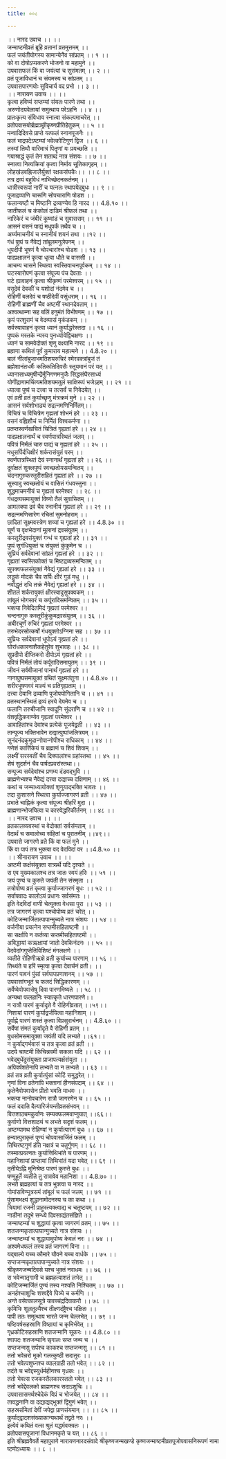 ```yaml
---
title: ००८

---
```

।। नारद उवाच ।। ।।  
जन्माष्टमीव्रतं ब्रूहि व्रतानां व्रतमुत्तमम् ।।  
फलं जयंतीयोगस्य सामान्येनैव सांप्रतम् ।। १ ।।  
को वा दोषोऽप्यकरणे भोजनो वा महामुने ।।  
उपवासफलं किं वा जयंत्यां च सुसंमतम् ।। २ ।।  
व्रतं पूजाविधानं च संयमस्य च सांप्रतम् ।।  
उपवासपारणयोः सुविचार्य वद प्रभो ।। ३ ।।  
।। नारायण उवाच ।। ।।  
कृत्वा हविष्यं सप्तम्यां संयतः पारणे तथा ।।  
अरुणोदयवेलायां समुत्थाय परेऽहनि ।। ४ ।।  
प्रातःकृत्य संविधाय स्नात्वा संकल्पमाचरेत् ।।  
व्रतोपवासयोर्ब्रह्मञ्छ्रीकृष्णप्रीतिहेतुकम् ।। ५ ।।  
मन्वादिदिवसे प्राप्ते यत्फलं स्नानपूजनैः ।।  
फलं भाद्रपदेऽष्टम्यां भवेत्कोटिगुणं द्विज ।। ६ ।।  
तस्यां तिथौ वारिमात्रं पितॄणां यः प्रयच्छति ।।  
गयाश्राद्धं कृतं तेन शताब्दं नात्र संशयः ।। ७ ।।  
स्नात्वा नित्यक्रियां कृत्वा निर्माय सूतिकागृहम् ।।  
लोहखंडवह्निजालैर्युक्तं रक्षकसंघकैः।। ।। ८ ।।  
तत्र द्रव्यं बहुविधं नाभिच्छेदनकर्तनम् ।।  
धात्रीस्वरूपां नारीं च यत्नतः स्थापयेद्बुधः ।। ९ ।।  
पूजाद्रव्याणि चारूणि सोपचाराणि षोडश ।।  
फलान्यष्टौ च मिष्टानि द्रव्याण्येव हि नारद ।। 4.8.१० ।।  
जातीफलं च कंकोलं दाडिमं श्रीफलं तथा ।।  
नारिकेरं च जंबीरं कूष्मांडं च सुवाससम् ।। ११ ।।  
आसनं वसनं पाद्यं मधुपर्कं तथैव च ।।  
अर्घ्यमाचनीयं च स्नानीयं शयनं तथा ।।१२ ।।  
गंधं पुष्पं च नैवेद्यं तांबूलमनुलेपनम् ।।  
धूपदीपौ भूषणं वै चोपचारांश्च षोडश ।। १३ ।।  
पादप्रक्षालनं कृत्वा धृत्वा धौते च वाससी ।।  
आचम्य चासने स्थित्वा स्वस्तिवाचनपूर्वकम् ।। १४ ।।  
घटस्यारोपणं कृत्वा संपूज्य पंच देवताः ।।  
घटे ह्यावाहनं कृत्वा श्रीकृष्णं परमेश्वरम् ।। १५ ।।  
वसुदेवं देवकीं च यशोदां नंदमेव च ।।  
रोहिणीं बलदेवं च षष्ठीदेवीं वसुंधराम् ।। १६ ।।  
रोहिणीं ब्राह्मणीं चैव अष्टमीं स्थानदेवताम् ।।  
अश्वत्थाम्ना सह बलिं हनुमंतं विभीषणम् ।। १७ ।।  
कृपं परशुरामं च वेदव्यासं मृकंडकम् ।।  
सर्वस्यावाहनं कृत्वा ध्यानं कुर्याद्धरेस्तदा ।। १६ ।।  
पुष्पकं मस्तके न्यस्य पुनर्ध्यायेद्विचक्षणः ।।  
ध्यानं च सामवेदोक्तं शृणु वक्ष्यामि नारद ।। १९ ।।  
ब्रह्मणा कथितं पूर्वं कुमाराय महात्मने ।। 4.8.२० ।।  
बालं नीलांबुजाभमतिशयरुचिरं स्मेरवक्त्रांबुजं तं  
ब्रह्मेशानंतधर्मैः कतिकतिदिवसैः स्तूयमानं परं यत् ।।  
ध्यानासाध्यमृषीन्द्रैर्मुनिगणमनुजैः सिद्धसंघैरसाध्यं  
योगींद्राणामचिंत्यमतिशयमतुलं साक्षिरूपं भजेऽहम् ।। २१ ।।  
ध्यात्वा पुष्पं च दत्त्वा च तत्सर्वं च निवेदयेत् ।।  
एवं व्रती व्रतं कुर्याच्छृणु मंत्रक्रमं मुने ।। २२ ।।  
आसनं सर्वशोभाढ्यं सद्रत्नमणिनिर्मितम्।।  
विचित्रं च विचित्रेण गृह्यतां शोभनं हरे ।। २३ ।।  
वसनं वह्निशौचं च निर्मितं विश्वकर्मणा ।।  
प्रतप्तस्वर्णखचितं चित्रितं गृह्यतां हरे ।। २४ ।।  
पादप्रक्षालनार्थं च स्वर्णपात्रस्थितं जलम् ।।  
पवित्रं निर्मलं चारु पाद्यं च गृह्यतां हरे ।। २५ ।।  
मधुसर्पिर्दधिक्षीरं शर्करासंयुतं परम् ।।  
स्वर्णपात्रस्थितं देयं स्नानार्थं गृह्यतां हरे ।। २६ ।।  
दूर्वाक्षतं शुक्लपुष्पं स्वच्छतोयसमन्वितम् ।।  
चंदनागुरुकस्तूरीसहितं गृह्यतां हरे ।। २७ ।।  
सुस्वादु स्वच्छतोयं च वासितं गंधवस्तुना ।।  
शुद्धमाचमनीयं च गृह्यतां परमेश्वर ।। २८ ।।  
गंधद्रव्यसमायुक्तं विष्णो तैलं सुवासितम् ।।  
आमलक्या द्रवं चैव स्नानीयं गृह्यतां हरे ।। २९ ।।  
सद्रत्नमणिसारेण रचितां सुमनोहराम् ।।  
छादितां सूक्ष्मवस्त्रेण शय्यां च गृह्यतां हरे ।। 4.8.३० ।।  
चूर्णं च वृक्षभेदानां मूलानां द्रवसंयुतम् ।।  
कस्तूरीद्रवसंयुक्तं गन्धं च गृह्यतां हरे ।। ३१ ।।  
पुष्पं सुगंधियुक्तं च संयुक्तं कुंकुमेन च ।।  
सुप्रियं सर्वदेवानां सांप्रतं गृह्यतां हरे ।। ३२ ।।  
गृह्यतां स्वस्तिकोक्तं च मिष्टद्रव्यसमन्वितम् ।।  
सुपक्वफलसंयुक्तं नैवेद्यं गृह्यतां हरे ।। ३३ ।।  
लड्डुकं मोदकं चैव सर्पिः क्षीरं गुडं मधु ।।  
नवोद्धृतं दधि तक्रं नैवेद्यं गृह्यतां हरे ।। ३४ ।।  
शीतलं शर्करायुक्तं क्षीरस्वादुसुपक्वकम् ।।  
तांबूलं भोगसारं च कर्पूरादिसमन्वितम् ।। ३५ ।।  
भक्त्या निवेदितमिदं गृह्यतां परमेश्वर ।।  
चन्दनागुरु कस्तूरीकुंकुमद्रवसंयुतम् ।। ३६ ।।  
अबीरचूर्णं रुचिरं गृह्यतां परमेश्वर ।।  
तरुभेदरसोत्कर्षो गंधयुक्तोऽग्निना सह ।। ३७ ।।  
सुप्रियः सर्वदेवानां धूपोऽयं गृह्यतां हरे ।।  
घोरांधकारनाशैकहेतुरेव शुभावहः ।। ३८ ।।  
सुप्रदीपो दीप्तिकरो दीपोऽयं गृह्यतां हरे ।।  
पवित्रं निर्मलं तोयं कर्पूरादिसमायुतम् ।। ३९ ।।  
जीवनं सर्वबीजानां पानार्थं गृह्यतां हरे ।।  
नानापुष्पसमायुक्तं ग्रथितं सूक्ष्मतंतुना ।। 4.8.४० ।।  
शरीरभूषणवरं माल्यं च प्रतिगृह्यताम् ।।  
दत्त्वा देयानि द्रव्याणि पूजोपयोगितानि च ।। ४१ ।।  
व्रतस्थानस्थितं द्रव्यं हरये देयमेव च ।।  
फलानि तरुबीजानि स्वादूनि सुंदराणि च ।। ४२ ।।  
वंशवृद्धिकराण्येव गृह्यतां परमेश्वर ।।  
आवाहितांश्च देवांश्च प्रत्येकं पूजयेद्व्रती ।। ४३ ।।  
तान्पूज्य भक्तिभावेन दद्यात्पुष्पांजलित्रयम् ।।  
सुनंदनंदकुमुदान्गोपान्गोपीश्च राधिकाम् ।। ४४ ।।  
गणेशं कार्त्तिकेयं च ब्रह्माणं च शिवं शिवाम् ।।  
लक्ष्मीं सरस्वतीं चैव दिक्पालांश्च ग्रहांस्तथा ।। ४५ ।।  
शेषं सुदर्शनं चैव पार्षदप्रवरांस्तथा।।  
सम्पूज्य सर्वदेवांश्च प्रणम्य दंडवद्भुवि ।।  
ब्राह्मणेभ्यश्च नैवेद्यं दत्त्वा दद्याच्च दक्षिणाम् ।। ४६ ।।  
कथां च जन्माध्यायोक्तां शृणुयाद्भक्ति भावतः ।।  
तदा कुशासने स्थित्वा कुर्याज्जागरणं व्रती ।। ४७ ।।  
प्रभाते चाह्निकं कृत्वा संपूज्य श्रीहरिं मुदा ।।  
ब्राह्मणान्भोजयित्वा च कारयेद्धरिकीर्तनम् ।। ४८ ।।  
।। नारद उवाच ।। ।।  
व्रतकालव्यवस्थां च वेदोक्तां सर्वसंमताम् ।।  
वेदार्थं च समालोच्य संहितां च पुरातनीम् ।।४९।।  
उपवासे जागरणे व्रते किं वा फलं मुने ।।  
किं वा पापं तत्र भुक्त्वा वद वेदविदां वर ।।4.8.५० ।।  
।। श्रीनारायण उवाच ।। ।।  
अष्टमी कर्क्षसंयुक्ता रात्र्यर्थे यदि दृश्यते ।।  
स एव मुख्यकालश्च तत्र जातः स्वयं हरिः ।। ५१ ।।  
जयं पुण्यं च कुरुते जयंती तेन संस्मृता ।।  
तत्रोपोष्य व्रतं कृत्वा कुर्याज्जागरणं बुधः ।। ५२ ।।  
सर्वापवादः कालोऽयं प्रधानः सर्वसंमतः ।।  
इति वेदविदां वाणी चेत्युक्ता वेधसा पुरा ।। ५३ ।।  
तत्र जागरणं कृत्वा यश्चोपोष्य व्रतं चरेत् ।।  
कोटिजन्मार्जितात्पापान्मुच्यते नात्र संशयः ।। ५४ ।।  
वर्जनीया प्रयत्नेन सप्तमीसहिताष्टमी ।।  
सा सर्क्षापि न कर्तव्या सप्तमीसहिताष्टमी ।।  
अविद्धायां कऋक्षायां जातो देवकिनंदनः ।। ५५ ।।  
वेदवेदांगगुप्तेतिविशिष्टं मंगलक्षणे ।।  
व्यतीते रोहिणीऋक्षे व्रती कुर्याच्च पारणाम् ।। ५६ ।।  
तिथ्यंते च हरिं स्मृत्वा कृत्वा देवार्चनं व्रती। ।।  
पारणं पावनं पुंसां सर्वपापप्रणाशनम् ।। ५७ ।।  
उपवासांगभूतं च फलदं सिद्धिकारणम् ।।  
सर्वेष्वेवोपवासेषु दिवा पारणमिष्यते ।। ५८ ।।  
अन्यथा फलहानिः स्यात्कृते धारणपारणे।।  
न रात्रौ पारणं कुर्यादृते वै रोहिणीव्रतात् ।।५९।।  
निशायां पारणं कुर्याद्वर्जयित्वा महानिशाम् ।।  
पूर्वाह्णे पारणं शस्तं कृत्वा विप्रसुरार्चनम् ।। 4.8.६० ।।  
सर्वेषां संमतं कुर्यादृते वै रोहिणी व्रतम् ।।  
बुधसोमसमायुक्ता जयंती यदि लभ्यते ।।६१।।  
न कुर्याद्गर्भवासं च तत्र कृत्वा व्रतं व्रती ।।  
उदये चाष्टमी किंचिन्नवमी सकला यदि ।। ६२ ।।  
भवेद्बुधेंदुसंयुक्ता प्राजापत्यर्क्षसंयुता ।।  
अपिवर्षशतेनापि लभ्यते वा न लभ्यते ।। ६३ ।।  
व्रतं तत्र व्रती कुर्यात्पुंसां कोटिं समुद्धरेत् ।।  
नृणां विना व्रतेनापि भक्तानां हीनसंपदाम् ।। ६४ ।।  
कृतेनैवोपवासेन प्रीतो भवति माधवः ।।  
भक्त्या नानोपचारेण रात्रौ जागरणेन च ।। ६५ ।।  
फलं ददाति दैत्यारिर्जयन्तीव्रतसंभवम् ।।  
वित्तशाठ्यमकुर्वाणः सम्यक्फलमवाप्नुयात् ।।६६।।  
कुर्वाणो वित्तशाठ्यं च लभते सदृशं फलम् ।।  
अष्टम्यामथ रोहिण्यां न कुर्यात्पारणं बुधः ।। ६७ ।।  
हन्यात्पुराकृतं पुण्यं चोपवासार्जितं फलम् ।।  
तिथिरष्टगुणं हंति नक्षत्रं च चतुर्गुणम् ।। ६८ ।।  
तस्मात्प्रयत्नतः कुर्यात्तिथिभांते च पारणम् ।।  
महानिशायां प्राप्तायां तिथिभांतं यदा भवेत् ।। ६९ ।।  
तृतीयेऽह्नि मुनिश्रेष्ठ पारणं कुरुते बुधः ।।  
षण्मुहूर्ते व्यतीते तु रात्रावेव महानिशा ।। 4.8.७० ।।  
लभते ब्रह्महत्यां च तत्र भुक्त्वा च नारद ।।  
गोमांसविण्मूत्रसमं तांबूलं च फलं जलम् ।। ७१ ।।  
पुंसामभक्ष्यं शुद्धानामोदनस्य च का कथा ।।  
त्रियामां रजनी प्राहुस्त्यक्त्वाद्य च चतुष्टयम् ।। ७२ ।।  
नाडीनां तदुभे सन्ध्ये दिवसाद्यंतसंज्ञिते ।।  
जन्माष्टम्यां च शुद्धायां कृत्वा जागरणं व्रतम् ।। ७५ ।।  
शतजन्मकृतात्पापान्मुच्यते नात्र संशयः ।।  
जन्माष्टम्यां च शुद्धायामुपोष्य केवलं नरः ।। ७४ ।।  
अश्वमेधफलं तस्य व्रतं जागरणं विना ।।  
यद्बाल्ये यच्च कौमारे यौवने यच्च वार्धके ।। ७५ ।।  
सप्तजन्मकृतात्पापान्मुच्यते नात्र संशयः ।।  
श्रीकृष्णजन्मदिवसे यश्च भुक्तं नराधमः ।। ७६ ।।  
स भवेन्मातृगामी च ब्रह्महत्याशतं लभेत् ।।  
कोटिजन्मार्जितं पुण्यं तस्य नश्यति निश्चितम् ।। ७७ ।।  
अनर्हश्चाशुचिः शश्वद्दैवे पित्र्ये च कर्मणि ।।  
अन्ते वसेत्कालसूत्रे यावच्चंद्रदिवाकरौ ।। ७८ ।।  
कृमिभिः शूलतुल्यैश्च तीक्ष्णदंष्ट्रैश्च भक्षितः ।।  
पापी ततः समुत्थाय भारते जन्म चेल्लभेत् ।। ७९ ।।  
षष्टिवर्षसहस्राणि विष्ठायां च कृमिर्भवेत् ।।  
गृध्रकोटिसहस्राणि शतजन्मानि सूकरः ।। 4.8.८० ।।  
श्वापदः शतजन्मानि सृगालः सप्त जन्म च ।।  
सप्तजन्मसु सर्पश्च काकश्च सप्तजन्मसु ।। ८१ ।।  
ततो भवेन्नरो मूको गलत्कुष्ठी सदातुरः ।।  
ततो भवेत्पशुघ्नश्च व्यालग्राही ततो भवेत् ।। ८२ ।।  
तदंते च भवेद्दस्युर्धर्महीनश्च गृध्रकः ।।  
ततो भेवत्स रजकस्तैलकारस्ततो भवेत् ।। ८३ ।।  
ततो भवेद्देवलको ब्राह्मणश्च सदाऽशुचिः ।।  
उपवासासमर्थश्चेदेकं विप्रं च भोजयेत् ।। ८४ ।।  
तावद्धनानि वा दद्याद्यद्भुक्तं द्विगुणं भवेत् ।।  
सहस्रसंमितां देवीं जपेद्वा प्राणसंयमान् ।। ।। ८५ ।।  
कुर्याद्द्वादशसंख्याकान्यथार्थं तद्व्रते नरः ।।  
इत्येवं कथितं वत्स श्रुतं यद्धर्मवक्त्रतः ।।  
व्रतोपवासपूजानां विधानमकृते च यत् ।। ८६ ।।  
इति श्रीब्रह्मवैवर्ते महापुराणे नारायणनारदसंवादे श्रीकृष्णजन्मखण्डे कृष्णजन्माष्टमीव्रतपूजोपवासनिरूपणं नामा ष्टमोऽध्यायः ।। ८ ।।